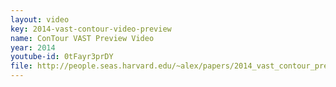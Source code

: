 ```yaml
---
layout: video
key: 2014-vast-contour-video-preview
name: ConTour VAST Preview Video
year: 2014
youtube-id: 0tFayr3prDY
file: http://people.seas.harvard.edu/~alex/papers/2014_vast_contour_preview.mp4
---
```

